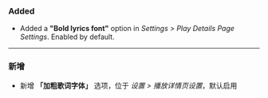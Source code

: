 ### Added

- Added a **"Bold lyrics font"** option in _Settings > Play Details Page Settings_. Enabled by default.

---

### 新增

- 新增 **「加粗歌词字体」** 选项，位于 _设置 > 播放详情页设置_，默认启用

